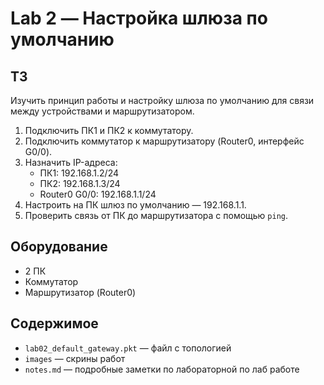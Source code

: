 # Lab 2 — Настройка шлюза по умолчанию

## ТЗ  
Изучить принцип работы и настройку шлюза по умолчанию для связи между устройствами и маршрутизатором.
1. Подключить ПК1 и ПК2 к коммутатору.  
2. Подключить коммутатор к маршрутизатору (Router0, интерфейс G0/0).  
3. Назначить IP-адреса:  
   - ПК1: 192.168.1.2/24  
   - ПК2: 192.168.1.3/24  
   - Router0 G0/0: 192.168.1.1/24  
4. Настроить на ПК шлюз по умолчанию — 192.168.1.1.  
5. Проверить связь от ПК до маршрутизатора с помощью `ping`.

## Оборудование  
- 2 ПК  
- Коммутатор  
- Маршрутизатор (Router0) 

## Содержимое  
- `lab02_default_gateway.pkt` — файл с топологией  
- `images` — скрины работ  
- `notes.md` — подробные заметки по лабораторной по лаб работе
